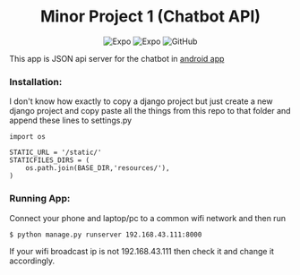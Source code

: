 <h1 align="center">
    Minor Project 1 (Chatbot API)
</h1>

<p align="center">

<img alt="Expo" src="https://img.shields.io/badge/Python-3.8.6-blue">

<img alt="Expo" src="https://img.shields.io/badge/Django-3.1.2-blue">

<img alt="GitHub" src="https://img.shields.io/github/license/Sanket-Valani/bvm-minor-project-1-chatbot-api?label=License">

</p>

This app is JSON api server for the chatbot in [android app](https://github.com/Sanket-Valani/bvm-minor-project-1-android-app/)

### Installation:

I don't know how exactly to copy a django project but just create a new django project and copy paste all the things from this repo to that folder and append these lines to settings.py
```
import os

STATIC_URL = '/static/'
STATICFILES_DIRS = (
    os.path.join(BASE_DIR,'resources/'),
)
```

### Running App:

Connect your phone and laptop/pc to a common wifi network and then run
```sh
$ python manage.py runserver 192.168.43.111:8000 
```
If your wifi broadcast ip is not 192.168.43.111 then check it and change it accordingly.
